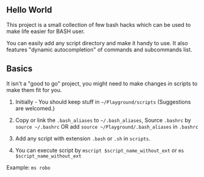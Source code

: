 Hello World 
--------------------

This project is a small collection of few bash hacks which can be used to make life easier for BASH user. 

You can easily add any script directory and make it handy to use. It also features "dynamic autocompletion" of commands and subcommands list. 


Basics
--------------------
It isn't a "good to go" project, you might need to make changes in scripts to make them fit for you. 

1. Initially - You should keep stuff in `~/Playground/scripts` (Suggestions are welcomed.)
2. Copy or link the `.bash_aliases` to `~/.bash_aliases`, Source `.bashrc` by `source ~/.bashrc`
   OR
    add `source ~/Playground/.bash_aliases` in `.bashrc`
       
3. Add any script with extension `.bash` or `.sh` in `scripts`.
4. You can execute script by `mscript $script_name_without_ext` or `ms $script_name_without_ext`

Example: `ms robo`
